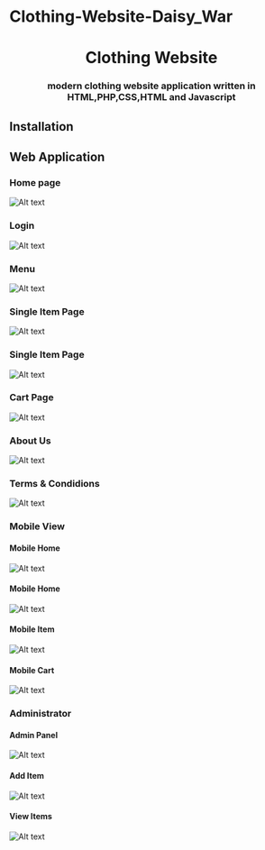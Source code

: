 # Clothing-Website-Daisy_War

<h1 align="center">Clothing Website</h1>
<h3 align="center">modern clothing website application written in HTML,PHP,CSS,HTML and Javascript</h3>
<h2>Installation</h2>

<h2>Web Application</h2>

<h3>Home page</h3>
<img src="https://github.com/Vishaka-Randunuge/Clothing-Website-Daisy_War/blob/master/Daisy_War/img-web-daisy/home.jpg" alt="Alt text" title="Optional title">

<h3>Login</h3>
<img src="https://github.com/Vishaka-Randunuge/Clothing-Website-Daisy_War/blob/master/Daisy_War/img-web-daisy/register.jpg" alt="Alt text" title="Optional title">

<h3>Menu</h3>
<img src="https://github.com/Vishaka-Randunuge/Clothing-Website-Daisy_War/blob/master/Daisy_War/img-web-daisy/menu.jpg" alt="Alt text" title="Optional title">

<h3>Single Item Page</h3>
<img src="https://github.com/Vishaka-Randunuge/Clothing-Website-Daisy_War/blob/master/Daisy_War/img-web-daisy/single-page.jpg" alt="Alt text" title="Optional title">

<h3>Single Item Page</h3>
<img src="https://github.com/Vishaka-Randunuge/Clothing-Website-Daisy_War/blob/master/Daisy_War/img-web-daisy/single-page.jpg" alt="Alt text" title="Optional title">

<h3>Cart Page</h3>
<img src="https://github.com/Vishaka-Randunuge/Clothing-Website-Daisy_War/blob/master/Daisy_War/img-web-daisy/cart.jpg" alt="Alt text" title="Optional title">

<h3>About Us</h3>
<img src="https://github.com/Vishaka-Randunuge/Clothing-Website-Daisy_War/blob/master/Daisy_War/img-web-daisy/about-us.jpg" alt="Alt text" title="Optional title">

<h3>Terms & Condidions</h3>
<img src="https://github.com/Vishaka-Randunuge/Clothing-Website-Daisy_War/blob/master/Daisy_War/img-web-daisy/T&C.jpg" alt="Alt text" title="Optional title">






<h3>Mobile View</h3>

<h4>Mobile Home</h4>
<img src="https://github.com/Vishaka-Randunuge/Clothing-Website-Daisy_War/blob/master/Daisy_War/img-web-daisy/mobile-home.jpg" alt="Alt text" title="Optional title">


<h4>Mobile Home</h4>
<img src="https://github.com/Vishaka-Randunuge/Clothing-Website-Daisy_War/blob/master/Daisy_War/img-web-daisy/mobile-menu.jpg" alt="Alt text" title="Optional title">


<h4>Mobile Item</h4>
<img src="https://github.com/Vishaka-Randunuge/Clothing-Website-Daisy_War/blob/master/Daisy_War/img-web-daisy/mobile-item.jpg" alt="Alt text" title="Optional title">


<h4>Mobile Cart</h4>
<img src="https://github.com/Vishaka-Randunuge/Clothing-Website-Daisy_War/blob/master/Daisy_War/img-web-daisy/mobile-cart.jpg" alt="Alt text" title="Optional title">




<h3>Administrator</h3>

<h4>Admin Panel</h4>
<img src="https://github.com/Vishaka-Randunuge/Clothing-Website-Daisy_War/blob/master/Daisy_War/img-web-daisy/admin-add-item.jpg" alt="Alt text" title="Optional title">

<h4>Add Item</h4>
<img src="https://github.com/Vishaka-Randunuge/Clothing-Website-Daisy_War/blob/master/Daisy_War/img-web-daisy/admin-add.jpg" alt="Alt text" title="Optional title">

<h4>View Items</h4>
<img src="https://github.com/Vishaka-Randunuge/Clothing-Website-Daisy_War/blob/master/Daisy_War/img-web-daisy/admin-view-item.jpg" alt="Alt text" title="Optional title">


